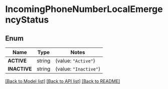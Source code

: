 # IncomingPhoneNumberLocalEmergencyStatus

## Enum
Name | Type | Notes
------------ | ------------- | -------------
**ACTIVE** | string | (value: `"Active"`)
**INACTIVE** | string | (value: `"Inactive"`)


[[Back to Model list]](../README.md#documentation-for-models) [[Back to API list]](../README.md#documentation-for-api-endpoints) [[Back to README]](../README.md)


